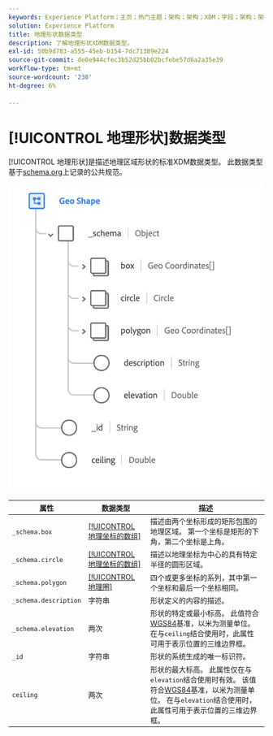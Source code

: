 ```yaml
---
keywords: Experience Platform；主页；热门主题；架构；架构；XDM；字段；架构；架构；地域；地理形状；数据类型；数据类型；
solution: Experience Platform
title: 地理形状数据类型
description: 了解地理形状XDM数据类型。
exl-id: 50b9d783-a555-45eb-b154-7dc71389e224
source-git-commit: de8e944cfec3b52d25bb02bcfebe57d6a2a35e39
workflow-type: tm+mt
source-wordcount: '238'
ht-degree: 6%

---
```


# [!UICONTROL 地理形状]数据类型

[!UICONTROL 地理形状]是描述地理区域形状的标准XDM数据类型。 此数据类型基于[schema.org](https://schema.org/GeoShape)上记录的公共规范。

<img src="../images/data-types/geo-shape.png" width="500" /><br />

| 属性 | 数据类型 | 描述 |
| --- | --- | --- |
| `_schema.box` | [[!UICONTROL 地理坐标的数组]](./geo-coordinates.md) | 描述由两个坐标形成的矩形包围的地理区域。 第一个坐标是矩形的下角，第二个坐标是上角。 |
| `_schema.circle` | [[!UICONTROL 地理坐标的数组]](./geo-coordinates.md) | 描述以地理坐标为中心的具有特定半径的圆形区域。 |
| `_schema.polygon` | [[!UICONTROL 地理圈]](./geo-circle.md) | 四个或更多坐标的系列，其中第一个坐标和最后一个坐标相同。 |
| `_schema.description` | 字符串 | 形状定义的内容的描述。 |
| `_schema.elevation` | 两次 | 形状的特定或最小标高。 此值符合[WGS84](https://gisgeography.com/wgs84-world-geodetic-system/)基准，以米为测量单位。 在与`ceiling`结合使用时，此属性可用于表示位置的三维边界框。 |
| `_id` | 字符串 | 形状的系统生成的唯一标识符。 |
| `ceiling` | 两次 | 形状的最大标高。 此属性仅在与`elevation`结合使用时有效。 该值符合[WGS84](https://gisgeography.com/wgs84-world-geodetic-system/)基准，以米为测量单位。 在与`elevation`结合使用时，此属性可用于表示位置的三维边界框。 |
